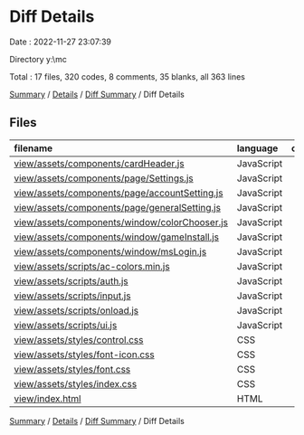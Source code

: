 # Diff Details

Date : 2022-11-27 23:07:39

Directory y:\\mc

Total : 17 files,  320 codes, 8 comments, 35 blanks, all 363 lines

[Summary](results.md) / [Details](details.md) / [Diff Summary](diff.md) / Diff Details

## Files
| filename | language | code | comment | blank | total |
| :--- | :--- | ---: | ---: | ---: | ---: |
| [view/assets/components/cardHeader.js](/view/assets/components/cardHeader.js) | JavaScript | 4 | 0 | 0 | 4 |
| [view/assets/components/page/Settings.js](/view/assets/components/page/Settings.js) | JavaScript | 2 | 0 | 0 | 2 |
| [view/assets/components/page/accountSetting.js](/view/assets/components/page/accountSetting.js) | JavaScript | 58 | 0 | 2 | 60 |
| [view/assets/components/page/generalSetting.js](/view/assets/components/page/generalSetting.js) | JavaScript | -27 | 0 | 0 | -27 |
| [view/assets/components/window/colorChooser.js](/view/assets/components/window/colorChooser.js) | JavaScript | 64 | 0 | 0 | 64 |
| [view/assets/components/window/gameInstall.js](/view/assets/components/window/gameInstall.js) | JavaScript | 32 | 0 | 2 | 34 |
| [view/assets/components/window/msLogin.js](/view/assets/components/window/msLogin.js) | JavaScript | 19 | 0 | 2 | 21 |
| [view/assets/scripts/ac-colors.min.js](/view/assets/scripts/ac-colors.min.js) | JavaScript | 1 | 0 | 0 | 1 |
| [view/assets/scripts/auth.js](/view/assets/scripts/auth.js) | JavaScript | -26 | 0 | 0 | -26 |
| [view/assets/scripts/input.js](/view/assets/scripts/input.js) | JavaScript | -25 | 0 | 0 | -25 |
| [view/assets/scripts/onload.js](/view/assets/scripts/onload.js) | JavaScript | 23 | 0 | -1 | 22 |
| [view/assets/scripts/ui.js](/view/assets/scripts/ui.js) | JavaScript | 113 | 4 | 2 | 119 |
| [view/assets/styles/control.css](/view/assets/styles/control.css) | CSS | 81 | 2 | 15 | 98 |
| [view/assets/styles/font-icon.css](/view/assets/styles/font-icon.css) | CSS | 9 | 0 | 3 | 12 |
| [view/assets/styles/font.css](/view/assets/styles/font.css) | CSS | 4 | 0 | 3 | 7 |
| [view/assets/styles/index.css](/view/assets/styles/index.css) | CSS | 24 | 2 | 7 | 33 |
| [view/index.html](/view/index.html) | HTML | -36 | 0 | 0 | -36 |

[Summary](results.md) / [Details](details.md) / [Diff Summary](diff.md) / Diff Details
